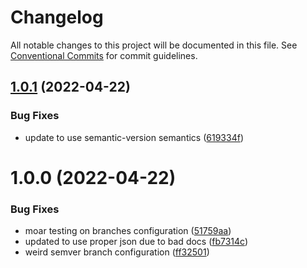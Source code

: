 # Changelog

All notable changes to this project will be documented in this file. See
[Conventional Commits](https://conventionalcommits.org) for commit guidelines.

## [1.0.1](https://github.com/Nitecon/actions/compare/v1.0.0...v1.0.1) (2022-04-22)


### Bug Fixes

* update to use semantic-version semantics ([619334f](https://github.com/Nitecon/actions/commit/619334f7df4fc5bcf6bc018d0f0e3a0bb831ef1b))

# 1.0.0 (2022-04-22)


### Bug Fixes

* moar testing on branches configuration ([51759aa](https://github.com/Nitecon/actions/commit/51759aaa17fa38e5113af737f33c7deefd974872))
* updated to use proper json due to bad docs ([fb7314c](https://github.com/Nitecon/actions/commit/fb7314c660544b3de297a704c7b17cc5a12587e9))
* weird semver branch configuration ([ff32501](https://github.com/Nitecon/actions/commit/ff3250161f4e1ec1a293127d02dfe2978ea7e17c))
